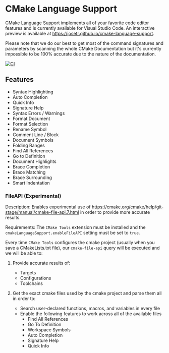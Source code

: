 # CMake Language Support

CMake Language Support implements all of your favorite code editor features and is currently available for Visual Studio Code. An interactive preview is available at https://josetr.github.io/cmake-language-support.

Please note that we do our best to get most of the command signatures and parameters by scanning the whole CMake Documentation but it's currently impossible to be 100% accurate due to the nature of the documentation.

[![CI](https://josetr.github.io/cmake-language-support/cmake-vscode.png)](https://github.com/josetr/cmake-language-support/blob/HEAD/cmake-vscode.png)

## Features

* Syntax Highlighting
* Auto Completion
* Quick Info
* Signature Help
* Syntax Errors / Warnings
* Format Document
* Format Selection
* Rename Symbol
* Comment Line / Block
* Document Symbols
* Folding Ranges
* Find All References
* Go to Definition
* Document Highlights
* Brace Completion
* Brace Matching
* Brace Surrounding
* Smart Indentation

### FileAPI (Experimental)

Description: Enables experimental use of https://cmake.org/cmake/help/git-stage/manual/cmake-file-api.7.html in order to provide more accurate results.

Requirements: The `CMake Tools` extension must be installed and the `cmakeLanguageSupport.enableFileAPI` setting must be set to `true`.

Every time `CMake Tools` configures the cmake project (usually when you save a CMakeLists.txt file), our `cmake-file-api` query will be executed and we will be able to:

1) Provide accurate results of:
	* Targets
	* Configurations
	* Toolchains

2) Get the exact cmake files used by the cmake project and parse them all in order to:
	* Search user-declared functions, macros, and variables in every file
	* Enable the following features to work across all of the available files
		* Find All References
		* Go To Definition
		* Workspace Symbols
		* Auto Completion
		* Signature Help
		* Quick Info